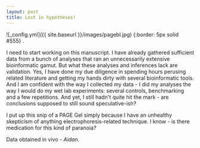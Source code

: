 ```yaml
---
layout: post
title: Lost in hypotheses!
---
```


![_config.yml]({{ site.baseurl }}/images/pagebl.jpg) {:border: 5px solid #555} . 

<p align="justify">
  
I need to start working on this manuscript. I have already gathered sufficient data from a bunch of analyses that ran an unnecessarily extensive bioinformatic gamut. But what these analyses and inferences lack are validation. Yes, I have done my due diligence in spending hours perusing related literature and getting my hands dirty with several bioinformatic tools. And I am confident with the way I collected my data - I did my analyses the way I would do my wet lab experiments: several controls, benchmarking and a few repetitions. And yet, I still hadn't quite hit the mark - are conclusions supposed to still sound speculative-ish? 
  
 </p>
  
<p align="justify">
  
I put up this snip of a PAGE Gel simply because I have an unhealthy skepticism of anything electrophoresis-related technique. I know - is there medication for this kind of paranoia?

</p>

<p> Data obtained in vivo - <em> Aidan. </em> </p>
